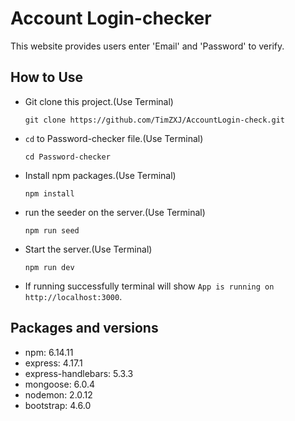 # Account Login-checker
This website provides users enter 'Email' and 'Password' to verify.

## How to Use
* Git clone this project.(Use Terminal)

  ```
  git clone https://github.com/TimZXJ/AccountLogin-check.git
  ```
* `cd` to Password-checker file.(Use Terminal)

  ```
  cd Password-checker
  ```
* Install npm packages.(Use Terminal)

  ```
  npm install
  ```
* run the seeder on the server.(Use Terminal)

  ```
  npm run seed
  ```
* Start the server.(Use Terminal)

  ```
  npm run dev
  ```
* If running successfully terminal will show `App is running on http://localhost:3000`.

## Packages and versions
* npm: 6.14.11
* express: 4.17.1
* express-handlebars: 5.3.3
* mongoose: 6.0.4
* nodemon: 2.0.12
* bootstrap: 4.6.0